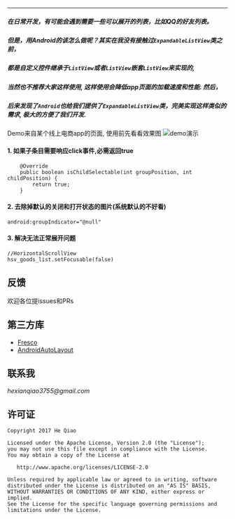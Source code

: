 ___

##### 在日常开发，有可能会遇到需要一些可以展开的列表，比如QQ的好友列表。
##### 但是，用Android的该怎么做呢？其实在我没有接触过`ExpandableListView`类之前，
##### 都是自定义控件继承于`ListView`或者`ListView`嵌套`ListView`来实现的, 
##### 当然也不推荐大家这样使用, 这样使用**会降低app页面的加载速度和性能**.  然后，
##### 后来发现了`Android`也给我们提供了`ExpandableListView`类，完美实现这样类似的需求, 极大的方便了我们开发.

Demo来自某个线上电商app的页面, 使用前先看看效果图
![demo演示](https://github.com/hexianqiao3755/ExpandableListViewExample/blob/master/example.gif)

#### 1. 如果子条目需要响应click事件,必需返回true
```
    @Override
    public boolean isChildSelectable(int groupPosition, int childPosition) {
        return true;
    }
```

#### 2.  去除掉默认的关闭和打开状态的图片(系统默认的不好看)
```
android:groupIndicator="@null"
```

#### 3.  解决无法正常展开问题
```
//HorizontalScrollView
hsv_goods_list.setFocusable(false)
```

## 反馈
欢迎各位提issues和PRs

## 第三方库
- [Fresco](https://github.com/facebook/fresco)
- [AndroidAutoLayout](https://github.com/hongyangAndroid/AndroidAutoLayout)

## 联系我
_hexianqiao3755@gmail.com_

## 许可证

    Copyright 2017 He Qiao

    Licensed under the Apache License, Version 2.0 (the "License");
    you may not use this file except in compliance with the License.
    You may obtain a copy of the License at

       http://www.apache.org/licenses/LICENSE-2.0

    Unless required by applicable law or agreed to in writing, software
    distributed under the License is distributed on an "AS IS" BASIS,
    WITHOUT WARRANTIES OR CONDITIONS OF ANY KIND, either express or implied.
    See the License for the specific language governing permissions and
    limitations under the License.
